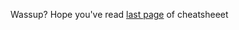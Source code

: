 Wassup? Hope you've read [last page](https://github.com/Saksham31507379/Discord-Bot-Cheatsheet/blob/main/README.md) of cheatsheeet
